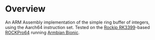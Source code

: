 # Overview

An ARM Assembly implementation of the simple ring buffer of integers, using the Aarch64 instruction set. 
Tested on the [Rockip RK3399](ihttp://rockchip.wikidot.com/rk3399)-based [ROCKPro64](https://www.pine64.org/rockpro64/)
running [Armbian Bionic](https://www.armbian.com/rockpro64/).



